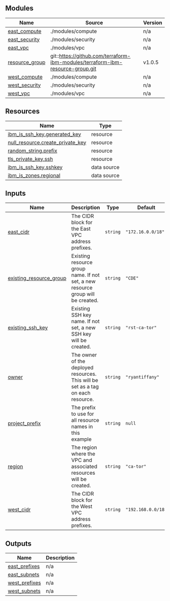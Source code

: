 <!-- BEGIN_TF_DOCS -->
## Modules

| Name | Source | Version |
|------|--------|---------|
| <a name="module_east_compute"></a> [east\_compute](#module\_east\_compute) | ./modules/compute | n/a |
| <a name="module_east_security"></a> [east\_security](#module\_east\_security) | ./modules/security | n/a |
| <a name="module_east_vpc"></a> [east\_vpc](#module\_east\_vpc) | ./modules/vpc | n/a |
| <a name="module_resource_group"></a> [resource\_group](#module\_resource\_group) | git::https://github.com/terraform-ibm-modules/terraform-ibm-resource-group.git | v1.0.5 |
| <a name="module_west_compute"></a> [west\_compute](#module\_west\_compute) | ./modules/compute | n/a |
| <a name="module_west_security"></a> [west\_security](#module\_west\_security) | ./modules/security | n/a |
| <a name="module_west_vpc"></a> [west\_vpc](#module\_west\_vpc) | ./modules/vpc | n/a |

## Resources

| Name | Type |
|------|------|
| [ibm_is_ssh_key.generated_key](https://registry.terraform.io/providers/IBM-Cloud/ibm/1.54.0/docs/resources/is_ssh_key) | resource |
| [null_resource.create_private_key](https://registry.terraform.io/providers/hashicorp/null/latest/docs/resources/resource) | resource |
| [random_string.prefix](https://registry.terraform.io/providers/hashicorp/random/latest/docs/resources/string) | resource |
| [tls_private_key.ssh](https://registry.terraform.io/providers/hashicorp/tls/latest/docs/resources/private_key) | resource |
| [ibm_is_ssh_key.sshkey](https://registry.terraform.io/providers/IBM-Cloud/ibm/1.54.0/docs/data-sources/is_ssh_key) | data source |
| [ibm_is_zones.regional](https://registry.terraform.io/providers/IBM-Cloud/ibm/1.54.0/docs/data-sources/is_zones) | data source |

## Inputs

| Name | Description | Type | Default | Required |
|------|-------------|------|---------|:--------:|
| <a name="input_east_cidr"></a> [east\_cidr](#input\_east\_cidr) | The CIDR block for the East VPC address prefixes. | `string` | `"172.16.0.0/18"` | no |
| <a name="input_existing_resource_group"></a> [existing\_resource\_group](#input\_existing\_resource\_group) | Existing resource group name. If not set, a new resource group will be created. | `string` | `"CDE"` | no |
| <a name="input_existing_ssh_key"></a> [existing\_ssh\_key](#input\_existing\_ssh\_key) | Existing SSH key name. If not set, a new SSH key will be created. | `string` | `"rst-ca-tor"` | no |
| <a name="input_owner"></a> [owner](#input\_owner) | The owner of the deployed resources. This will be set as a tag on each resource. | `string` | `"ryantiffany"` | no |
| <a name="input_project_prefix"></a> [project\_prefix](#input\_project\_prefix) | The prefix to use for all resource names in this example | `string` | `null` | no |
| <a name="input_region"></a> [region](#input\_region) | The region where the VPC and associated resources will be created. | `string` | `"ca-tor"` | no |
| <a name="input_west_cidr"></a> [west\_cidr](#input\_west\_cidr) | The CIDR block for the West VPC address prefixes. | `string` | `"192.168.0.0/18"` | no |

## Outputs

| Name | Description |
|------|-------------|
| <a name="output_east_prefixes"></a> [east\_prefixes](#output\_east\_prefixes) | n/a |
| <a name="output_east_subnets"></a> [east\_subnets](#output\_east\_subnets) | n/a |
| <a name="output_west_prefixes"></a> [west\_prefixes](#output\_west\_prefixes) | n/a |
| <a name="output_west_subnets"></a> [west\_subnets](#output\_west\_subnets) | n/a |
<!-- END_TF_DOCS -->